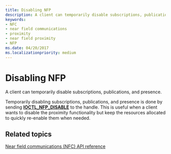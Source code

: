 ```yaml
---
title: Disabling NFP
description: A client can temporarily disable subscriptions, publications, and presence.
keywords:
- NFC
- near field communications
- proximity
- near field proximity
- NFP
ms.date: 04/20/2017
ms.localizationpriority: medium
---
```


# Disabling NFP


A client can temporarily disable subscriptions, publications, and presence.

Temporarily disabling subscriptions, publications, and presence is done by sending [**IOCTL\_NFP\_DISABLE**](/windows-hardware/drivers/ddi/nfpdev/ni-nfpdev-ioctl_nfp_disable) to the handle. This is useful when a client wants to disable the proximity functionality but keep the resources allocated to quickly re-enable them when needed.

 

 
## Related topics
[Near field communications (NFC) API reference](/windows-hardware/drivers/ddi/_nfpdrivers/)
